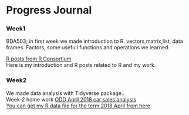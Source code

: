 #  Progress Journal


### Week1
BDA503; in first week we made introduction to R. vectors,matrix,list, data frames. Factors, some usefull functions and operations we learned.  

[R posts from R Consortium](week1/hw.html) <br>
Here is my introduction and R posts related to R and my work.


### Week2
We made data analysis with Tidyverse package..    
Week-2 home work [ODD April 2018 car sales analysis](week2/week2Hw.html)<br>
[You can get my R data file for the term 2018 April from here](week2/odd_car_sales_data_april_18.rds)<br>
